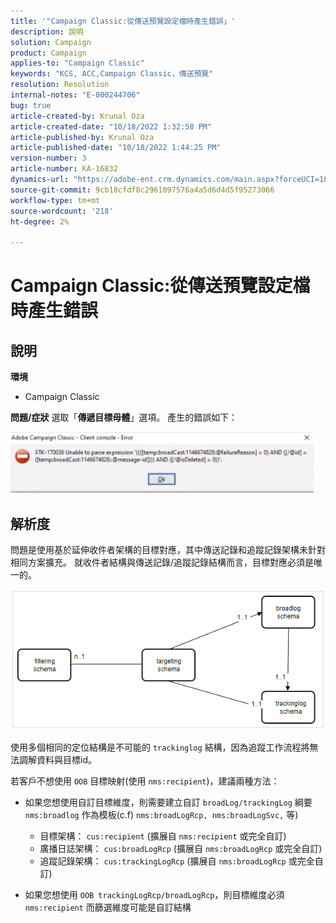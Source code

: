 ```yaml
---
title: '"Campaign Classic:從傳送預覽設定檔時產生錯誤」'
description: 說明
solution: Campaign
product: Campaign
applies-to: "Campaign Classic"
keywords: "KCS, ACC,Campaign Classic，傳送預覽"
resolution: Resolution
internal-notes: "E-000244706"
bug: true
article-created-by: Krunal Oza
article-created-date: "10/18/2022 1:32:58 PM"
article-published-by: Krunal Oza
article-published-date: "10/18/2022 1:44:25 PM"
version-number: 3
article-number: KA-16832
dynamics-url: "https://adobe-ent.crm.dynamics.com/main.aspx?forceUCI=1&pagetype=entityrecord&etn=knowledgearticle&id=87df405c-e94e-ed11-bba2-00224808679b"
source-git-commit: 9cb18cfdf8c2961097576a4a5d6d4d5f95273066
workflow-type: tm+mt
source-wordcount: '218'
ht-degree: 2%

---
```


# Campaign Classic:從傳送預覽設定檔時產生錯誤

## 說明

<b>環境</b>
- Campaign Classic



<b>問題/症狀</b>
選取「<b>傳遞目標母體</b>」選項。 產生的錯誤如下：

![](assets/___88df405c-e94e-ed11-bba2-00224808679b___.jpeg)




## 解析度


問題是使用基於延伸收件者架構的目標對應，其中傳送記錄和追蹤記錄架構未針對相同方案擴充。 就收件者結構與傳送記錄/追蹤記錄結構而言，目標對應必須是唯一的。

![](assets/3ec555a6-30d1-ec11-a7b5-0022480a8d10.png)

使用多個相同的定位結構是不可能的 `trackinglog` 結構，因為追蹤工作流程將無法調解資料與目標id。

若客戶不想使用 `OOB` 目標映射(使用 `nms:recipient`)，建議兩種方法：

- 如果您想使用自訂目標維度，則需要建立自訂 `broadLog/trackingLog` 綱要 `nms:broadlog` 作為模板(c.f) `nms:broadLogRcp, nms:broadLogSvc,` 等)

   - 目標架構： `cus:recipient` (擴展自 `nms:recipient` 或完全自訂)
   - 廣播日誌架構： `cus:broadLogRcp` (擴展自 `nms:broadLogRcp` 或完全自訂)
   - 追蹤記錄架構： `cus:trackingLogRcp` (擴展自 `nms:broadLogRcp` 或完全自訂)
- 如果您想使用 `OOB trackingLogRcp/broadLogRcp`，則目標維度必須 `nms:recipient` 而篩選維度可能是自訂結構



